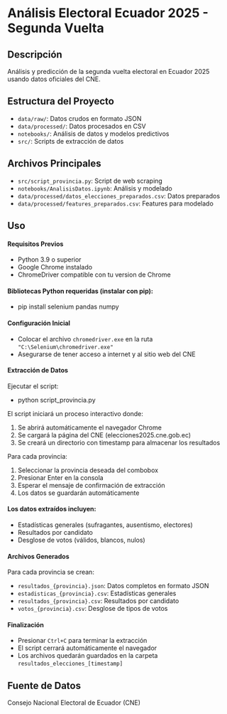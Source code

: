 # Análisis Electoral Ecuador 2025 - Segunda Vuelta

## Descripción
Análisis y predicción de la segunda vuelta electoral en Ecuador 2025 usando datos oficiales del CNE.

## Estructura del Proyecto
- `data/raw/`: Datos crudos en formato JSON
- `data/processed/`: Datos procesados en CSV
- `notebooks/`: Análisis de datos y modelos predictivos
- `src/`: Scripts de extracción de datos

## Archivos Principales
- `src/script_provincia.py`: Script de web scraping
- `notebooks/AnalisisDatos.ipynb`: Análisis y modelado
- `data/processed/datos_elecciones_preparados.csv`: Datos preparados
- `data/processed/features_preparados.csv`: Features para modelado

## Uso
#### Requisitos Previos
- Python 3.9 o superior
- Google Chrome instalado
- ChromeDriver compatible con tu version de Chrome

#### Bibliotecas Python requeridas (instalar con pip):
- pip install selenium pandas numpy

#### Configuración Inicial
- Colocar el archivo `chromedriver.exe` en la ruta `"C:\Selenium\chromedriver.exe"`
- Asegurarse de tener acceso a internet y al sitio web del CNE

#### Extracción de Datos
Ejecutar el script:
- python script_provincia.py

El script iniciará un proceso interactivo donde:
1. Se abrirá automáticamente el navegador Chrome
2. Se cargará la página del CNE (elecciones2025.cne.gob.ec)
3. Se creará un directorio con timestamp para almacenar los resultados

Para cada provincia:
1. Seleccionar la provincia deseada del combobox
2. Presionar Enter en la consola
3. Esperar el mensaje de confirmación de extracción
4. Los datos se guardarán automáticamente

#### Los datos extraídos incluyen:
- Estadísticas generales (sufragantes, ausentismo, electores)
- Resultados por candidato
- Desglose de votos (válidos, blancos, nulos)

#### Archivos Generados
Para cada provincia se crean:
- `resultados_{provincia}.json`: Datos completos en formato JSON
- `estadisticas_{provincia}.csv`: Estadísticas generales
- `resultados_{provincia}.csv`: Resultados por candidato
- `votos_{provincia}.csv`: Desglose de tipos de votos

#### Finalización
- Presionar `Ctrl+C` para terminar la extracción
- El script cerrará automáticamente el navegador
- Los archivos quedarán guardados en la carpeta `resultados_elecciones_[timestamp]`

## Fuente de Datos
Consejo Nacional Electoral de Ecuador (CNE)